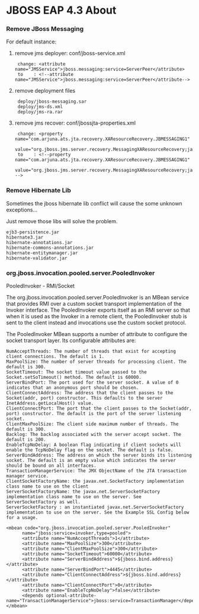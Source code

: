 JBOSS EAP 4.3 About
===========

### Remove JBoss Messaging

For default instance:

1. remove jms deployer: conf/jboss-service.xml

        change: <attribute name="JMSService">jboss.messaging:service=ServerPeer</attribute>
        to    : <!--attribute name="JMSService">jboss.messaging:service=ServerPeer</attribute-->

2. remove deployment files

        deploy/jboss-messaging.sar
        deploy/jms-ds.xml
        deploy/jms-ra.rar

3. remove jms recover: conf/jbossjta-properties.xml

        change: <property name="com.arjuna.ats.jta.recovery.XAResourceRecovery.JBMESSAGING1"
                  value="org.jboss.jms.server.recovery.MessagingXAResourceRecovery;java:/DefaultJMSProvider"/>
        to    : <!--property name="com.arjuna.ats.jta.recovery.XAResourceRecovery.JBMESSAGING1"
                  value="org.jboss.jms.server.recovery.MessagingXAResourceRecovery;java:/DefaultJMSProvider"/ -->

### Remove Hibernate Lib

Sometimes the jboss hibernate lib conflict will cause the some unknown exceptions...

Just remove those libs will solve the problem.

	ejb3-persistence.jar
	hibernate3.jar
	hibernate-annotations.jar
	hibernate-commons-annotations.jar
	hibernate-entitymanager.jar
	hibernate-validator.jar

### org.jboss.invocation.pooled.server.PooledInvoker

PooledInvoker - RMI/Socket

The org.jboss.invocation.pooled.server.PooledInvoker is an MBean service that provides RMI over a custom socket transport implementation of the Invoker interface. The PooledInvoker exports itself as an RMI server so that when it is used as the Invoker in a remote client, the PooledInvoker stub is sent to the client instead and invocations use the custom socket protocol. 

The PooledInvoker MBean supports a number of attribute to configure the socket transport layer. Its configurable attributes are:

	NumAcceptThreads: The number of threads that exist for accepting client connections. The default is 1.
	MaxPoolSize: The number of server threads for processing client. The default is 300.
	SocketTimeout: The socket timeout value passed to the Socket.setSoTimeout() method. The default is 60000.
	ServerBindPort: The port used for the server socket. A value of 0 indicates that an anonymous port should be chosen.
	ClientConnectAddress: The address that the client passes to the Socket(addr, port) constructor. This defaults to the server InetAddress.getLocalHost() value.
	ClientConnectPort: The port that the client passes to the Socket(addr, port) constructor. The default is the port of the server listening socket.
	ClientMaxPoolSize: The client side maximum number of threads. The default is 300.
	Backlog: The backlog associated with the server accept socket. The default is 200.
	EnableTcpNoDelay: A boolean flag indicating if client sockets will enable the TcpNoDelay flag on the socket. The default is false.
	ServerBindAddress: The address on which the server binds its listening socket. The default is an empty value which indicates the server should be bound on all interfaces.
	TransactionManagerService: The JMX ObjectName of the JTA transaction manager service.
	ClientSocketFactoryName: the javax.net.SocketFactory implementation class name to use on the client
	ServerSocketFactoryName: the javax.net.ServerSocketFactory implementation class name to use on the server. See ServerSocketFactory as well.
	ServerSocketFactory : an instantiated javax.net.ServerSocketFactory implementation to use on the server. See the Example SSL Config below for a usage.
	
	<mbean code="org.jboss.invocation.pooled.server.PooledInvoker"
	      name="jboss:service=invoker,type=pooled">
	      <attribute name="NumAcceptThreads">1</attribute>
	      <attribute name="MaxPoolSize">300</attribute>
	      <attribute name="ClientMaxPoolSize">300</attribute>
	      <attribute name="SocketTimeout">60000</attribute>
	      <attribute name="ServerBindAddress">${jboss.bind.address}</attribute>
	      <attribute name="ServerBindPort">4445</attribute>
	      <attribute name="ClientConnectAddress">${jboss.bind.address}</attribute>
	      <attribute name="ClientConnectPort">0</attribute>
	      <attribute name="EnableTcpNoDelay">false</attribute>
	      <depends optional-attribute-name="TransactionManagerService">jboss:service=TransactionManager</depends>
	</mbean>
